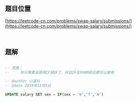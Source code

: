 ## 题目位置

[https://leetcode-cn.com/problems/swap-salary/submissions/](https://leetcode-cn.com/problems/swap-salary/submissions/)

<br/>

## 题解


```sql

-- 思路：
--     你只需要会使用IF就好了，并且IF在FROM前后都可以使用

-- @author 小道仙
-- @date 2019年12月5日

UPDATE salary SET sex = IF(sex = 'm','f','m')

```
